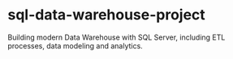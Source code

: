 # sql-data-warehouse-project
Building modern Data Warehouse with SQL Server, including ETL processes, data modeling and analytics.

